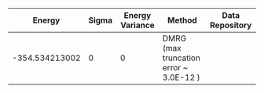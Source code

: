 | Energy                | Sigma           | Energy Variance  | Method                                                           | Data Repository                     |
|-----------------------|-----------------|------------------|------------------------------------------------------------------|-------------------------------------|
| -354.534213002        | 0               | 0                | DMRG (max truncation error ~ 3.0E-12 )                           |

